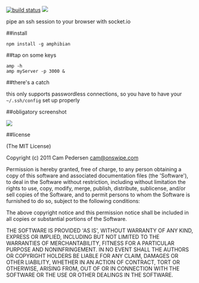 [![build status](https://secure.travis-ci.org/ecto/amphibian.png)](http://travis-ci.org/ecto/amphibian)
![](http://i.imgur.com/gIK0a.png)

pipe an ssh session to your browser with socket.io

##install

    npm install -g amphibian

##tap on some keys

````
amp -h
amp myServer -p 3000 &
````

##there's a catch

this only supports passwordless connections, so you have to have your `~/.ssh/config` set up properly

##obligatory screenshot

![](http://i.imgur.com/Pe6v7.png)

##license

(The MIT License)

Copyright (c) 2011 Cam Pedersen <cam@onswipe.com>

Permission is hereby granted, free of charge, to any person obtaining a copy of this software and associated documentation files (the 'Software'), to deal in the Software without restriction, including without limitation the rights to use, copy, modify, merge, publish, distribute, sublicense, and/or sell copies of the Software, and to permit persons to whom the Software is furnished to do so, subject to the following conditions:

The above copyright notice and this permission notice shall be included in all copies or substantial portions of the Software.

THE SOFTWARE IS PROVIDED 'AS IS', WITHOUT WARRANTY OF ANY KIND, EXPRESS OR IMPLIED, INCLUDING BUT NOT LIMITED TO THE WARRANTIES OF MERCHANTABILITY, FITNESS FOR A PARTICULAR PURPOSE AND NONINFRINGEMENT. IN NO EVENT SHALL THE AUTHORS OR COPYRIGHT HOLDERS BE LIABLE FOR ANY CLAIM, DAMAGES OR OTHER LIABILITY, WHETHER IN AN ACTION OF CONTRACT, TORT OR OTHERWISE, ARISING FROM, OUT OF OR IN CONNECTION WITH THE SOFTWARE OR THE USE OR OTHER DEALINGS IN THE SOFTWARE.
